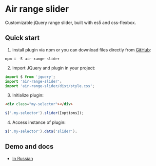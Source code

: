 # Air range slider

Customizable jQuery range slider, built with es5 and css-flexbox.

## Quick start

1. Install plugin via npm or you can download files directly from [GitHub](https://github.com/victordesyatkin/air-range-slider.git):

```
npm i -S air-range-slider
```

2. Import JQuery and plugin in your project:

```javascript
import $ from 'jquery';
import 'air-range-slider';
import 'air-range-slider/dist/style.css';
```

3. Initialize plugin:

```html
<div class="my-selector"></div>
```

```javascript
$('.my-selector').slider([options]);
```

4. Access instance of plugin:

```javascript
$('.my-selector').data('slider');
```

## Demo and docs

- [In Russian](https://github.com/victordesyatkin/slider)
